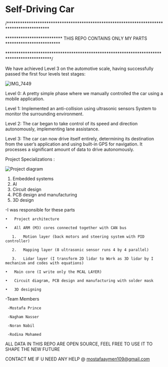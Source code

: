 # Self-Driving Car
/*******************************************************************************************

************************** THIS REPO CONTAINS ONLY MY PARTS *************************

********************************************************************************************/

We have achieved Level 3 on the automotive scale, having successfully passed the first four levels test stages:

![IMG_7449](https://github.com/user-attachments/assets/10881f06-8d75-436d-bf8b-88bffbdf2615)

Level 0: A pretty simple phase where we manually controlled the car using a mobile application.

Level 1: Implemented an anti-collision using ultrasonic sensors System to monitor the surrounding environment.

Level 2: The car began to take control of its speed and direction autonomously, implementing lane assistance.

Level 3: The car can now drive itself entirely, determining its destination from the user’s application and using built-in GPS for navigation. It processes a significant amount of data to drive autonomously.

Project Specializations :

![Project diagram](https://github.com/user-attachments/assets/fa4127e4-624d-4fe2-b57b-035d980aeb43)

 1. Embedded systems
 2. AI
 3. Circuit design
 4. PCB design and manufacturing
 5. 3D design

-I was responsible for these parts

    •	Project architecture
   
    •	All ARM (M3) cores connected together with CAN bus
   
       1.	Motion layer (back motors and steering system with PID controller)
       
       2.	Mapping layer (8 ultrasonic sensor runs 4 by 4 parallel)
       
       3.	Lidar layer (I transform 2D lidar to Work as 3D lidar by I mechanism and codes with equations)
       
    •	Main core (I write only the MCAL LAYER)
   
    •	Circuit diagram, PCB design and manufacturing with solder mask
   
    •	3D designing

   -Team Members 
   
     -Mostafa Prince
     
     -Nagham Nasser
     
     -Noran Nabil
     
     -Rodina Mohamed

   ALL DATA IN THIS REPO ARE OPEN SOURCE, FEEL FREE TO USE IT TO SHAPE THE NEW FUTURE
   
   CONTACT ME IF U NEED ANY HELP @ mostafaaymen109@gmail.com
